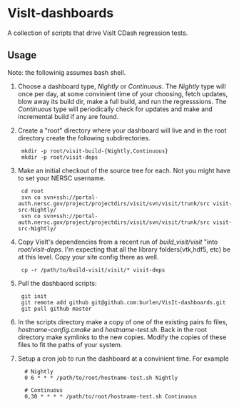 # VisIt-dashboards
A collection of scripts that drive VisIt CDash regression tests.

## Usage
Note: the followinig assumes bash shell.

1. Choose a dashboard type, *Nightly* or *Continuous*. The *Nightly* type will once per day, at some convinient time of your choosing, fetch updates, blow away its build dir, make a full build, and run the regresssions. The *Continuous* type will periodically check for updates and make and incremental build if any are found.
2. Create a "root" directory where your dashboard will live and in the root directory create the following subdirectories.

        mkdir -p root/visit-build-{Nightly,Continuous}
        mkdir -p root/visit-deps

3. Make an initial checkout of the source tree for each. Not you might have to set your NERSC username.

        cd root
        svn co svn+ssh://portal-auth.nersc.gov/project/projectdirs/visit/svn/visit/trunk/src visit-src-Nightly/
        svn co svn+ssh://portal-auth.nersc.gov/project/projectdirs/visit/svn/visit/trunk/src visit-src-Nightly/


4. Copy VisIt's dependencies from a recent run of *build_visit/visit* "into *root/visit-deps*. I'm expecting that all the library folders(vtk,hdf5, etc) be at this level. Copy your site config there as well.

        cp -r /path/to/build-visit/visit/* visit-deps


5. Pull the dashbaord scripts:

        git init
        git remote add github git@github.com:burlen/VisIt-dashboards.git
        git pull github master


6. In the scripts directory make a copy of one of the existing pairs fo files, *hostname-config.cmake* and *hostname-test.sh*. Back in the root directory make symlinks to the new copies. Modify the copies of these files to fit the paths of your system.
7. Setup a cron job to run the dashboard at a convinient time. For example

         # Nightly
         0 6 * * * /path/to/root/hostname-test.sh Nightly

         # Continuous
         0,30 * * * * /path/to/root/hostname-test.sh Continuous

